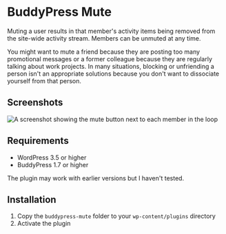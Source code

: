 # BuddyPress Mute

Muting a user results in that member's activity items being removed from the site-wide activity stream. Members can be unmuted at any time.

You might want to mute a friend because they are posting too many promotional messages or a former colleague because they are regularly talking about work projects. In many situations, blocking or unfriending a person isn't an appropriate solutions because you don't want to dissociate yourself from that person.

## Screenshots

![A screenshot showing the mute button next to each member in the loop](https://raw.githubusercontent.com/henrywright/buddypress-mute/master/assets/screenshot-1.png)

## Requirements

 - WordPress 3.5 or higher
 - BuddyPress 1.7 or higher

The plugin may work with earlier versions but I haven't tested.

## Installation

1. Copy the `buddypress-mute` folder to your `wp-content/plugins` directory
2. Activate the plugin